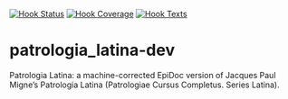 [![Hook Status](http://ci.perseids.org/api/rest/v1.0/code/OpenGreekAndLatin/patrologia_latina-dev/status.svg?branch=refs%2Fheads%2Fmaster)](http://ci.perseids.org/repo/OpenGreekAndLatin/patrologia_latina-dev)
[![Hook Coverage](http://ci.perseids.org/api/rest/v1.0/code/OpenGreekAndLatin/patrologia_latina-dev/coverage.svg?branch=refs%2Fheads%2Fmaster)](http://ci.perseids.org/repo/OpenGreekAndLatin/patrologia_latina-dev)
[![Hook Texts](http://ci.perseids.org/api/rest/v1.0/code/OpenGreekAndLatin/patrologia_latina-dev/cts.svg?branch=refs%2Fheads%2Fmaster)](http://ci.perseids.org/repo/OpenGreekAndLatin/patrologia_latina-dev)

patrologia_latina-dev
=====================

Patrologia Latina: a machine-corrected EpiDoc version of Jacques Paul Migne’s Patrologia Latina (Patrologiae Cursus Completus. Series Latina).
